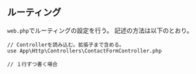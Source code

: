 ## ルーティング
`web.php`でルーティングの設定を行う。
記述の方法は以下のとおり。

```
// Controllerを読み込む。拡張子まで含める。
use App\Http\Controllers\ContactFormController.php

// １行ずつ書く場合


```
